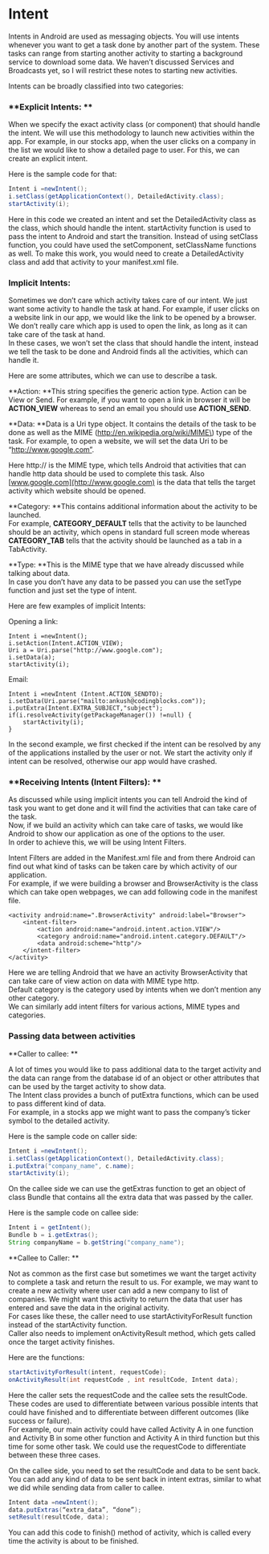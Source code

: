 # **Intent**

Intents in Android are used as messaging objects. You will use intents whenever you want to get a task done by another part of the system. These tasks can range from starting another activity to starting a background service to download some data. We haven’t discussed Services and Broadcasts yet, so I will restrict these notes to starting new activities.

Intents can be broadly classified into two categories:

### **Explicit Intents: **

When we specify the exact activity class \(or component\) that should handle the intent. We will use this methodology to launch new activities within the app. For example, in our stocks app, when the user clicks on a company in the list we would like to show a detailed page to user. For this, we can create an explicit intent.

Here is the sample code for that:

```java
Intent i =newIntent();
i.setClass(getApplicationContext(), DetailedActivity.class);
startActivity(i);
```

Here in this code we created an intent and set the DetailedActivity class as the class, which should handle the intent. startActivity function is used to pass the intent to Android and start the transition. Instead of using setClass function, you could have used the setComponent, setClassName functions as well. To make this work, you would need to create a DetailedActivity class and add that activity to your manifest.xml file.

### **Implicit Intents:**

Sometimes we don’t care which activity takes care of our intent. We just want some activity to handle the task at hand. For example, if user clicks on a website link in our app, we would like the link to be opened by a browser. We don’t really care which app is used to open the link, as long as it can take care of the task at hand.  
In these cases, we won’t set the class that should handle the intent, instead we tell the task to be done and Android finds all the activities, which can handle it.

Here are some attributes, which we can use to describe a task.

**Action: **This string specifies the generic action type. Action can be View or Send. For example, if you want to open a link in browser it will be **ACTION_VIEW** whereas to send an email you should use **ACTION_SEND**.

**Data: **Data is a Uri type object. It contains the details of the task to be done as well as the MIME \(http://en.wikipedia.org/wiki/MIME\) type of the task. For example, to open a website, we will set the data Uri to be “http://www.google.com”.

Here http:// is the MIME type, which tells Android that activities that can handle http data should be used to complete this task. Also [www.google.com](http://www.google.com) is the data that tells the target activity which website should be opened.

**Category: **This contains additional information about the activity to be launched.  
For example, **CATEGORY_DEFAULT** tells that the activity to be launched should be an activity, which opens in standard full screen mode whereas **CATEGORY_TAB** tells that the activity should be launched as a tab in a TabActivity.

**Type: **This is the MIME type that we have already discussed while talking about data.  
In case you don’t have any data to be passed you can use the setType function and just set the type of intent.

Here are few examples of implicit Intents:

Opening a link:

```
Intent i =newIntent();
i.setAction(Intent.ACTION_VIEW);
Uri a = Uri.parse("http://www.google.com");
i.setData(a);
startActivity(i);
```

Email:

```
Intent i =newIntent (Intent.ACTION_SENDTO);
i.setData(Uri.parse("mailto:ankush@codingblocks.com"));
i.putExtra(Intent.EXTRA_SUBJECT,"subject");
if(i.resolveActivity(getPackageManager()) !=null) {
    startActivity(i);
}
```

In the second example, we first checked if the intent can be resolved by any of the applications installed by the user or not. We start the activity only if intent can be resolved, otherwise our app would have crashed.

### **Receiving Intents \(Intent Filters\): **

As discussed while using implicit intents you can tell Android the kind of task you want to get done and it will find the activities that can take care of the task.  
Now, if we build an activity which can take care of tasks, we would like Android to show our application as one of the options to the user.  
In order to achieve this, we will be using Intent Filters.

Intent Filters are added in the Manifest.xml file and from there Android can find out what kind of tasks can be taken care by which activity of our application.  
For example, if we were building a browser and BrowserActivity is the class which can take open webpages, we can add following code in the manifest file.

```
<activity android:name=".BrowserActivity" android:label="Browser">
    <intent-filter>
        <action android:name="android.intent.action.VIEW"/>
        <category android:name="android.intent.category.DEFAULT"/>
        <data android:scheme="http"/>
    </intent-filter>
</activity>
```

Here we are telling Android that we have an activity BrowserActivity that can take care of view action on data with MIME type http.  
Default category is the category used by intents when we don’t mention any other category.  
We can similarly add intent filters for various actions, MIME types and categories.

### **Passing data between activities**

**Caller to callee: **

A lot of times you would like to pass additional data to the target activity and the data can range from the database id of an object or other attributes that can be used by the target activity to show data.  
The Intent class provides a bunch of putExtra functions, which can be used to pass different kind of data.  
For example, in a stocks app we might want to pass the company’s ticker symbol to the detailed activity.

Here is the sample code on caller side:

```java
Intent i =newIntent();
i.setClass(getApplicationContext(), DetailedActivity.class);
i.putExtra("company_name", c.name);
startActivity(i);
```

On the callee side we can use the getExtras function to get an object of class Bundle that contains all the extra data that was passed by the caller.

Here is the sample code on callee side:

```java
Intent i = getIntent();
Bundle b = i.getExtras();
String companyName = b.getString("company_name");
```

**Callee to Caller: **

Not as common as the first case but sometimes we want the target activity to complete a task and return the result to us. For example, we may want to create a new activity where user can add a new company to list of companies. We might want this activity to return the data that user has entered and save the data in the original activity.  
For cases like these, the caller need to use startActivityForResult function instead of the startActivity function.  
Caller also needs to implement onActivityResult method, which gets called once the target activity finishes.

Here are the functions:

```java
startActivityForResult(intent, requestCode);
onActivityResult(int requestCode , int resultCode, Intent data);
```

Here the caller sets the requestCode and the callee sets the resultCode. These codes are used to differentiate between various possible intents that could have finished and to differentiate between different outcomes \(like success or failure\).  
For example, our main activity could have called Activity A in one function and Activity B in some other function and Activity A in third function but this time for some other task. We could use the requestCode to differentiate between these three cases.

On the callee side, you need to set the resultCode and data to be sent back.  
You can add any kind of data to be sent back in intent extras, similar to what we did while sending data from caller to callee.

```java
Intent data =newIntent();
data.putExtras(“extra_data”, “done”);
setResult(resultCode, data);
```

You can add this code to finish\(\) method of activity, which is called every time the activity is about to be finished.

